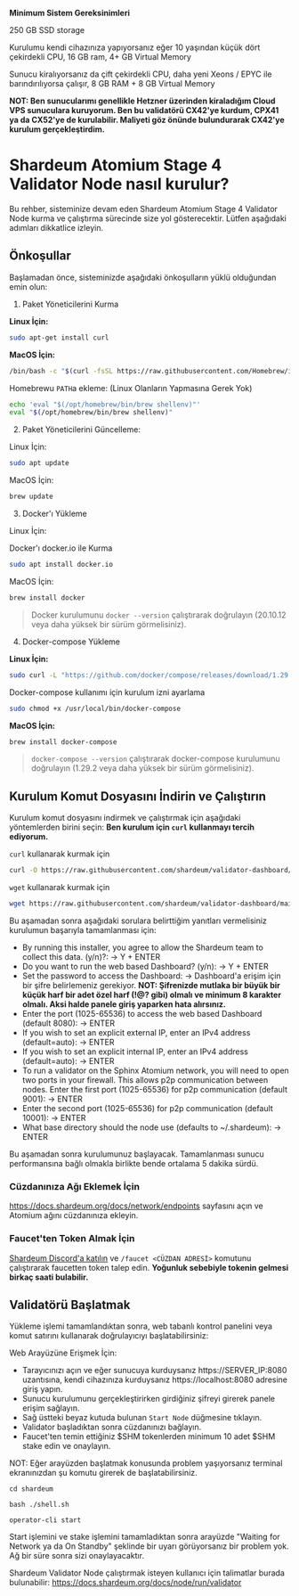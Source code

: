 **Minimum Sistem Gereksinimleri**


250 GB SSD storage

Kurulumu kendi cihazınıza yapıyorsanız eğer 10 yaşından küçük dört çekirdekli CPU, 16 GB ram, 4+ GB Virtual Memory

Sunucu kiralıyorsanız da çift çekirdekli CPU, daha yeni Xeons / EPYC ile barındırılıyorsa çalışır, 8 GB RAM + 8 GB Virtual Memory

**NOT: Ben sunucularımı genellikle Hetzner üzerinden kiraladığım Cloud VPS sunuculara kuruyorum. Ben bu validatörü CX42'ye kurdum, CPX41 ya da CX52'ye de kurulabilir. Maliyeti göz önünde bulundurarak CX42'ye kurulum gerçekleştirdim.**

# Shardeum Atomium Stage 4 Validator Node nasıl kurulur?

Bu rehber, sisteminize devam eden Shardeum Atomium Stage 4 Validator Node kurma ve çalıştırma sürecinde size yol gösterecektir. Lütfen aşağıdaki adımları dikkatlice izleyin.

## Önkoşullar

Başlamadan önce, sisteminizde aşağıdaki önkoşulların yüklü olduğundan emin olun:

1. Paket Yöneticilerini Kurma

**Linux İçin:**

```bash
sudo apt-get install curl
```

**MacOS İçin:**

```bash
/bin/bash -c "$(curl -fsSL https://raw.githubusercontent.com/Homebrew/install/HEAD/install.sh)"
```

Homebrewu `PATH`a ekleme: (Linux Olanların Yapmasına Gerek Yok)

```bash
echo 'eval "$(/opt/homebrew/bin/brew shellenv)"'
eval "$(/opt/homebrew/bin/brew shellenv)"
```

2. Paket Yöneticilerini Güncelleme:

Linux İçin:

```bash
sudo apt update
```

MacOS İçin:

```bash
brew update
```

3. Docker'ı Yükleme

Linux İçin:

Docker'ı docker.io ile Kurma

```bash
sudo apt install docker.io
```

MacOS İçin:

```bash
brew install docker
```

> Docker kurulumunu `docker --version` çalıştırarak doğrulayın (20.10.12 veya daha yüksek bir sürüm görmelisiniz).

4. Docker-compose Yükleme

**Linux İçin:**

```bash
sudo curl -L "https://github.com/docker/compose/releases/download/1.29.2/docker-compose-$(uname -s)-$(uname -m)" -o /usr/local/bin/docker-compose
```

Docker-compose kullanımı için kurulum izni ayarlama

```bash
sudo chmod +x /usr/local/bin/docker-compose
```

**MacOS İçin:**

```bash
brew install docker-compose
```

> `docker-compose --version` çalıştırarak docker-compose kurulumunu doğrulayın (1.29.2 veya daha yüksek bir sürüm görmelisiniz).

## Kurulum Komut Dosyasını İndirin ve Çalıştırın

Kurulum komut dosyasını indirmek ve çalıştırmak için aşağıdaki yöntemlerden birini seçin: **Ben kurulum için `curl` kullanmayı tercih ediyorum.**

`curl` kullanarak kurmak için

```bash
curl -O https://raw.githubusercontent.com/shardeum/validator-dashboard/main/installer.sh && chmod +x installer.sh && ./installer.sh
```

`wget` kullanarak kurmak için

```bash
wget https://raw.githubusercontent.com/shardeum/validator-dashboard/main/installer.sh && chmod +x installer.sh && ./installer.sh
```

Bu aşamadan sonra aşağıdaki sorulara belirttiğim yanıtları vermelisiniz kurulumun başarıyla tamamlanması için:

- By running this installer, you agree to allow the Shardeum team to collect this data. (y/n)?: -> Y + ENTER
- Do you want to run the web based Dashboard? (y/n): -> Y + ENTER
- Set the password to access the Dashboard: -> Dashboard'a erişim için bir şifre belirlemeniz gerekiyor. **NOT: Şifrenizde mutlaka bir büyük bir küçük harf bir adet özel harf (!@? gibi) olmalı ve minimum 8 karakter olmalı. Aksi halde panele giriş yaparken hata alırsınız.**
- Enter the port (1025-65536) to access the web based Dashboard (default 8080): -> ENTER
- If you wish to set an explicit external IP, enter an IPv4 address (default=auto): -> ENTER
- If you wish to set an explicit internal IP, enter an IPv4 address (default=auto): -> ENTER
- To run a validator on the Sphinx Atomium network, you will need to open two ports in your firewall.
  This allows p2p communication between nodes.
  Enter the first port (1025-65536) for p2p communication (default 9001): -> ENTER
- Enter the second port (1025-65536) for p2p communication (default 10001): -> ENTER
- What base directory should the node use (defaults to ~/.shardeum): -> ENTER

Bu aşamadan sonra kurulumunuz başlayacak. Tamamlanması sunucu performansına bağlı olmakla birlikte bende ortalama 5 dakika sürdü.

### Cüzdanınıza Ağı Eklemek İçin

<https://docs.shardeum.org/docs/network/endpoints> sayfasını açın ve Atomium ağını cüzdanınıza ekleyin.

### Faucet'ten Token Almak İçin

[Shardeum Discord'a katılın](https://discord.gg/shardeum) ve `/faucet <CÜZDAN ADRESİ>` komutunu çalıştırarak faucetten token talep edin. **Yoğunluk sebebiyle tokenin gelmesi birkaç saati bulabilir.**

## Validatörü Başlatmak

Yükleme işlemi tamamlandıktan sonra, web tabanlı kontrol panelini veya komut satırını kullanarak doğrulayıcıyı başlatabilirsiniz:

Web Arayüzüne Erişmek İçin:

- Tarayıcınızı açın ve eğer sunucuya kurduysanız https://SERVER_IP:8080 uzantısına, kendi cihazınıza kurduysanız https://localhost:8080 adresine giriş yapın.
- Sunucu kurulumunu gerçekleştirirken girdiğiniz şifreyi girerek panele erişim sağlayın. 
- Sağ üstteki beyaz kutuda bulunan `Start Node` düğmesine tıklayın.
- Validator başladıktan sonra cüzdanınızı bağlayın.
- Faucet'ten temin ettiğiniz $SHM tokenlerden minimum 10 adet $SHM stake edin ve onaylayın.

NOT: Eğer arayüzden başlatmak konusunda problem yaşıyorsanız terminal ekranınızdan şu komutu girerek de başlatabilirsiniz.

``` cd shardeum ```

``` bash ./shell.sh ```

``` operator-cli start ```

Start işlemini ve stake işlemini tamamladıktan sonra arayüzde "Waiting for Network ya da On Standby" şeklinde bir uyarı görüyorsanız bir problem yok. Ağ bir süre sonra sizi onaylayacaktır.

Shardeum Validator Node çalıştırmak isteyen kullanıcı için talimatlar burada bulunabilir: <https://docs.shardeum.org/docs/node/run/validator>
